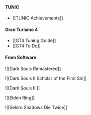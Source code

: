 #### TUNIC
- [[TUNIC Achievements]]

#### Gran Turismo 4
-  [[GT4 Tuning Guide]]
-  [[GT4 To Do]]

#### From Software
![[Dark Souls Remastered]]

![[Dark Souls II Scholar of the First Sin]]

![[Dark Souls III]]

![[Elden Ring]]

![[Sekiro Shadows Die Twice]]